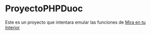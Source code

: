 # ProyectoPHPDuoc

Este es un proyecto que intentara emular las funciones de [Mira en tu Interior](http://www.miraentuinterior.com/es/)


